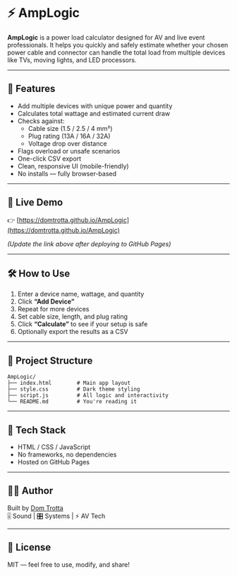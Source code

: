 # ⚡ AmpLogic

**AmpLogic** is a power load calculator designed for AV and live event professionals. It helps you quickly and safely estimate whether your chosen power cable and connector can handle the total load from multiple devices like TVs, moving lights, and LED processors.

---

## 🔧 Features

- Add multiple devices with unique power and quantity
- Calculates total wattage and estimated current draw
- Checks against:
  - Cable size (1.5 / 2.5 / 4 mm²)
  - Plug rating (13A / 16A / 32A)
  - Voltage drop over distance
- Flags overload or unsafe scenarios
- One-click CSV export
- Clean, responsive UI (mobile-friendly)
- No installs — fully browser-based

---

## 🚀 Live Demo

👉 [https://domtrotta.github.io/AmpLogic](https://domtrotta.github.io/AmpLogic)

*(Update the link above after deploying to GitHub Pages)*

---

## 🛠️ How to Use

1. Enter a device name, wattage, and quantity
2. Click **“Add Device”**
3. Repeat for more devices
4. Set cable size, length, and plug rating
5. Click **“Calculate”** to see if your setup is safe
6. Optionally export the results as a CSV

---

## 📁 Project Structure

```
AmpLogic/
├── index.html        # Main app layout
├── style.css         # Dark theme styling
├── script.js         # All logic and interactivity
└── README.md         # You're reading it
```

---

## 🧪 Tech Stack

- HTML / CSS / JavaScript
- No frameworks, no dependencies
- Hosted on GitHub Pages

---

## 🧑‍💻 Author

Built by [Dom Trotta](https://github.com/domtrotta)  
🎚️ Sound | 🎛️ Systems | ⚡ AV Tech

---

## 📘 License

MIT — feel free to use, modify, and share!